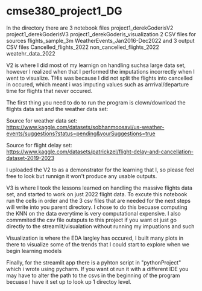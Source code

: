# cmse380_project1_DG
In the directory there are 3 notebook files
  project1_derekGoderisV2
  project1_derekGoderisV3
  project1_derekGoderis_visualization
2 CSV files for sources 
  flights_sample_3m
  WeatherEvents_Jan2016-Dec2022
and 3 output CSV files 
  Cancelled_flights_2022
  non_cancelled_flights_2022
  weatehr_data_2022

V2 is where I did most of my learnign on handling suchsa large data set, however I realized when that I performed the imputations incorrectly when I went to visualize.  THis was because I did not split the flights into cancelled in occured, which meant i was imputing values such as arrrival/departure time for flights that never occured.


The first thing you need to do to run the program is clown/download the flights data set and the weather data set:

Source for weather data set: https://www.kaggle.com/datasets/sobhanmoosavi/us-weather-events/suggestions?status=pending&yourSuggestions=true

Source for flight delay set: https://www.kaggle.com/datasets/patrickzel/flight-delay-and-cancellation-dataset-2019-2023

I uploaded the V2 to as a demonstrator for the learning that I, so please feel free to look but runnign it won't produce any usable outputs.

V3 is where I took the lessons learned on handling the massive flights data set, and started to work on just 2022 flight data.  To  excute this notebook run the cells in order and the 3 csv files that are needed for the next steps will write into you parent directory.  I chose to do this becuase computing the KNN on the data everytime is very computational expensive.  I also commmited the csv file outsputs to this project if you want ot just go directly to the streamlit/visualation without running my impuations and such


  Visualization is where the EDA largley has occured, I built many plots in there to visualize some of the trends that I could start to explore when we begin learning models 

  Finally, for the streamlit app there is a pyhton script in "pythonProject" which i wrote using pycharm.  If you want ot run it with a different IDE you may have to alter the path to the csvs in the beginning of the program becuase I have it set up to look up 1 directoy level.
